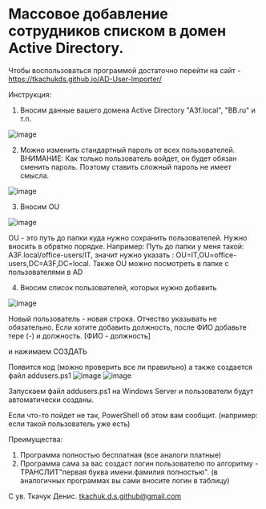 <h1>Массовое добавление сотрудников списком в домен Active Directory.</h1>


Чтобы воспользоваться программой достаточно перейти на сайт - https://tkachukds.github.io/AD-User-Importer/

Инструкция:
1. Вносим данные вашего домена Aсtive Directory "A3f.local", "BB.ru" и т.п.
   
![image](https://github.com/tkachukds/AD-User-Importer/assets/103854079/42c38fea-4fb5-49a1-86ef-44ac91fba990)

2. Можно изменить стандартный пароль от всех пользователей. ВНИМАНИЕ: Как только пользователь войдет, он будет обязан сменить пароль. Поэтому ставить сложный пароль не имеет смысла.

![image](https://github.com/tkachukds/AD-User-Importer/assets/103854079/34b29db5-eb6f-4f05-8d03-2c5a7dcefcff)

 3. Вносим OU
    
![image](https://github.com/tkachukds/AD-User-Importer/assets/103854079/c78bb74d-3180-4516-a0b6-478936a150be)

OU - это путь до папки куда нужно сохранить пользователей. Нужно вносить в обрвтно порядке. Например: Путь до папки у меня такой: A3F.local/office-users/IT, значит нужно указать : OU=IT,OU=office-users,DC=A3F,DC=local. Также OU можно посмотреть в папке с пользователями в AD

4. Вносим список пользователей, которых нужно добавить
   
![image](https://github.com/tkachukds/AD-User-Importer/assets/103854079/07bef3e4-6c64-4772-ada8-bafc8cf79808)

Новый пользователь - новая строка. Отчество указывать не обязательно. Если хотите добавить должность, после ФИО добавьте тере (-) и должность. [ФИО - должность]

и нажимаем СОЗДАТЬ

Появится код (можно проверить все ли правильно) а также создается файл  addusers.ps1
![image](https://github.com/tkachukds/AD-User-Importer/assets/103854079/0f05bd5f-a317-4e2f-ac63-8c0a8f7cdc9b)
![image](https://github.com/tkachukds/AD-User-Importer/assets/103854079/999e1c4d-528d-478d-995c-1ea956aa6bb0)


Запускаем файл addusers.ps1 на Windows Server и пользователи будут автоматически созданы.

Если что-то пойдет не так, PowerShell об этом вам сообщит. (например: если такой пользователь уже есть)

Преимущества:
1. Программа полностью бесплатная (все аналоги платные)
2. Программа сама за вас создаст логин пользователю по алгоритму - ТРАНСЛИТ"первая буква имени.фамилия полностью". (в аналогичных программах вы сами вносите логин в таблицу)
   
С ув. Ткачук Денис. tkachuk.d.s.github@gmail.com

